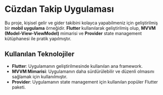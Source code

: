 # Cüzdan Takip Uygulaması

Bu proje, kişisel gelir ve gider takibini kolayca yapabilmeniz için geliştirilmiş bir **mobil uygulama** örneğidir. **Flutter** kullanılarak geliştirilmiş olup, **MVVM (Model-View-ViewModel)** mimarisi ve **Provider** state management kütüphanesi ile pratik yapılmıştır.

## Kullanılan Teknolojiler

- **Flutter**: Uygulamanın geliştirilmesinde kullanılan ana framework.
- **MVVM Mimarisi**: Uygulamanın daha sürdürülebilir ve düzenli olmasını sağlamak için kullanılmıştır.
- **Provider**: Uygulamanın state management için kullanılan popüler Flutter paketi.

